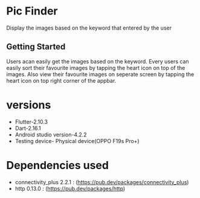 # Pic Finder


Display the images based on the keyword that entered by the user


## Getting Started

Users acan easily get the images based on the keyword.
Every users can easily sort their favourite images by tapping the heart icon on top of the images.
Also view their favourite images on seperate screen by tapping the heart icon on top right corner of the appbar.

# versions
- Flutter-2.10.3
- Dart-2.16.1
- Android studio version-4.2.2
- Testing device- Physical device(OPPO F19s Pro+)

# Dependencies used

- connectivity_plus 2.2.1 : (https://pub.dev/packages/connectivity_plus)
- http 0.13.0 : (https://pub.dev/packages/http)
